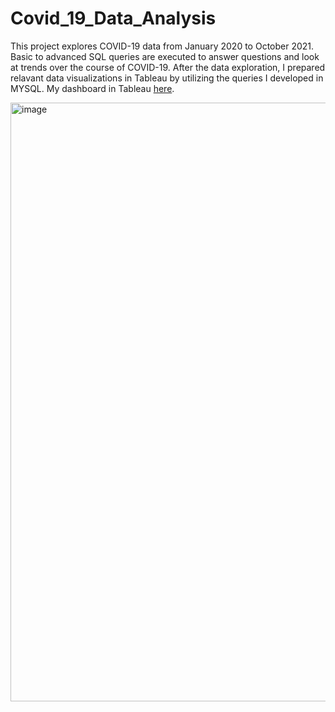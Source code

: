 # Covid_19_Data_Analysis

This project explores COVID-19 data from January 2020 to October 2021. Basic to advanced SQL queries are executed to answer questions and look at trends over the course of COVID-19. After the data exploration, I prepared relavant data visualizations in Tableau by utilizing the queries I developed in MYSQL. My dashboard in Tableau [here](https://public.tableau.com/app/profile/sai.nischith.vangala/viz/Covid19Dashboard_16950239831270/Dashboard1?publish=yes).

<img width="958" alt="image" src="https://github.com/nischithreddy/Covid_19_Data_Analysis/assets/105610815/310b82d1-7def-49e5-9119-28eb4eaf1de2">
